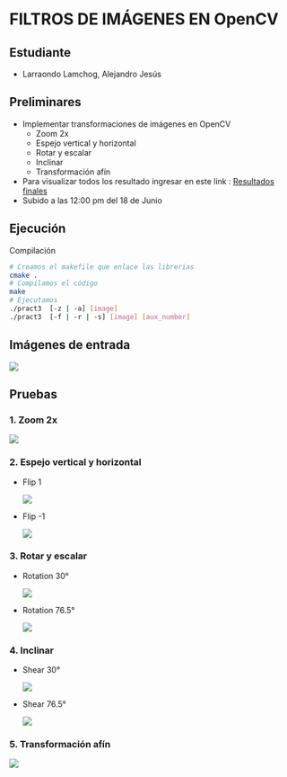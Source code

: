 # FILTROS DE IMÁGENES EN OpenCV
## Estudiante
- Larraondo Lamchog, Alejandro Jesús


## Preliminares
- Implementar transformaciones de imágenes en OpenCV
    - Zoom 2x
    - Espejo vertical y horizontal
    - Rotar y escalar
    - Inclinar
    - Transformación afín
- Para visualizar todos los resultado ingresar en este link : [Resultados finales](https://github.com/jhuni45/TCG-Laboratorio/tree/master/Practicas/Practica%203/Alejandro/Output)
- Subido a las 12:00 pm del 18 de Junio    

## Ejecución
Compilación
```bash
# Creamos el makefile que enlace las librerias
cmake .
# Compilamos el código
make
# Ejecutamos
./pract3  [-z | -a] [image]
./pract3  [-f | -r | -s] [image] [aux_number]
```


## Imágenes de entrada 
![](Input/guy.png)

## Pruebas

### 1. Zoom 2x
![](Output/zoom2x.png)
### 2. Espejo vertical y horizontal
- Flip 1

    ![](Output/flip_2.png)
- Flip -1

    ![](Output/flip_-2.png)

### 3. Rotar y escalar
- Rotation 30°

    ![](Output/rotation_30.000000.png)
- Rotation 76.5°

    ![](Output/rotation_76.500000.png)

### 4. Inclinar
- Shear 30°

    ![](Output/shear_30.000000.png)
- Shear 76.5°

    ![](Output/shear_76.500000.png)
    
### 5. Transformación afín
![](Output/affine.png)
